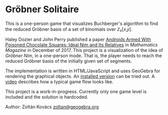 # Gröbner Solitaire
This is a one-person game that visualizes Buchberger's algorithm to find the reduced Gröbner basis of a set of binomials over ℤ₂[𝑥,𝑦].

Haley Dozier and John Perry published a paper [Androids Armed With Poisoned Chocolate Squares: Ideal Nim and Its Relatives](https://www.tandfonline.com/doi/abs/10.4169/math.mag.89.4.235)
in *Mathematics Magazine* in December of 2017. This project is a visualization of the idea of *Gröbner Nim*, in a one-person mode.
That is, the player needs to reach the reduced Gröbner basis of the initially given set of segments.

The implementation is written in HTML/JavaScript and uses GeoGebra for rendering the graphical objects.
An [installed version](http://prover-test.geogebra.org/~kovzol/groebner-solitaire/groebner-solitaire.html) can be tried out.
A [video](https://www.youtube.com/watch?v=Xbpr2Fp_NvY) describes how a typical game flow looks like.

This project is a work-in-progress. Currently only one game level is included and the solution is hardcoded.

Author: Zoltán Kovács <zoltan@geogebra.org>
